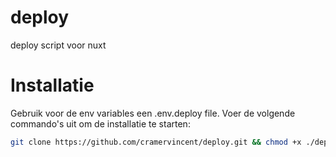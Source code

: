 # deploy
deploy script voor nuxt
# Installatie
Gebruik voor de env variables een .env.deploy file.
Voer de volgende commando's uit om de installatie te starten:

```bash
git clone https://github.com/cramervincent/deploy.git && chmod +x ./deploy/install.sh && ./deploy/install.sh


